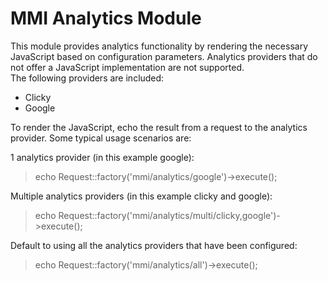 MMI Analytics Module
===========================

This module provides analytics functionality by rendering the necessary JavaScript based on configuration parameters.  Analytics providers that do not offer a JavaScript implementation are not supported.  
The following providers are included:

 * Clicky
 * Google

To render the JavaScript, echo the result from a request to the analytics provider. 
Some typical usage scenarios are:

1 analytics provider (in this example google): 
> echo Request::factory('mmi/analytics/google')->execute();

Multiple analytics providers (in this example clicky and google): 
> echo Request::factory('mmi/analytics/multi/clicky,google')->execute();

Default to using all the analytics providers that have been configured: 
> echo Request::factory('mmi/analytics/all')->execute();